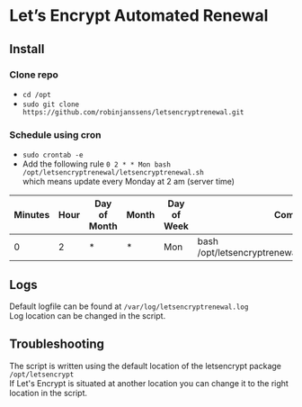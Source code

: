 # Let’s Encrypt Automated Renewal

## Install

### Clone repo
- `cd /opt`<br>
- `sudo git clone https://github.com/robinjanssens/letsencryptrenewal.git`

### Schedule using cron
- `sudo crontab -e`<br>
- Add the following rule `0 2 * * Mon bash /opt/letsencryptrenewal/letsencryptrenewal.sh`<br>
  which means update every Monday at 2 am (server time)

| Minutes | Hour | Day of Month | Month | Day of Week | Command |
| ------- | ---- | ------------ | ----- | ----------- | ------- |
| 0       | 2    | *            | *     | Mon         | bash /opt/letsencryptrenewal/letsencryptrenewal.sh |

## Logs
Default logfile can be found at `/var/log/letsencryptrenewal.log`<br>
Log location can be changed in the script.

## Troubleshooting
The script is written using the default location of the letsencrypt package `/opt/letsencrypt`<br>
If Let's Encrypt is situated at another location you can change it to the right location in the script.
